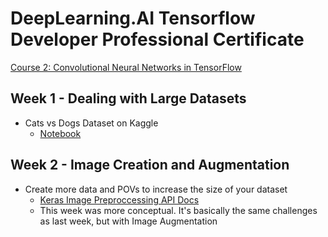# DeepLearning.AI Tensorflow Developer Professional Certificate
[Course 2: Convolutional Neural Networks in TensorFlow](https://www.coursera.org/learn/convolutional-neural-networks-tensorflow/lecture/nw4f6/introduction-a-conversation-with-andrew-ng)

## Week 1 - Dealing with Large Datasets

* Cats vs Dogs Dataset on Kaggle
    * [Notebook](https://colab.research.google.com/github/lmoroney/dlaicourse/blob/master/Course%202%20-%20Part%202%20-%20Lesson%202%20-%20Notebook.ipynb)

## Week 2 - Image Creation and Augmentation

* Create more data and POVs to increase the size of your dataset
    * [Keras Image Preproccessing API Docs](https://keras.io/preprocessing/image/)
    * This week was more conceptual. It's basically the same challenges as last week, but with Image Augmentation
